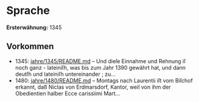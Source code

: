 # Sprache

**Ersterwähnung:** 1345

## Vorkommen
- 1345: [jahre/1345/README.md](../jahre/1345/README.md) – Und dieſe Einnahme und Rehnung iſ noch ganz -
lateiniſh, was bis zum Jahr 1390 gewährt hat, und dann
deutſh und lateiniſh untereinander ; zu...
- 1480: [jahre/1480/README.md](../jahre/1480/README.md) – Montags nach Laurentii iſt vom Biſchof erkannt, daß
Niclas von Erdmarsdorf, Kantor, weil von ihm der
Obedientien halber Ecce carissìimi Mart...
